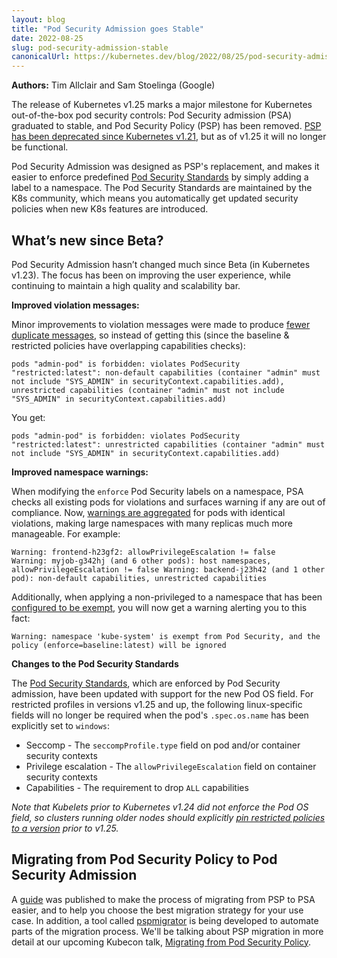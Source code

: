 ```yaml
---
layout: blog
title: "Pod Security Admission goes Stable"
date: 2022-08-25
slug: pod-security-admission-stable
canonicalUrl: https://kubernetes.dev/blog/2022/08/25/pod-security-admission-stable/
---
```


 **Authors:** Tim Allclair and Sam Stoelinga (Google)

The release of Kubernetes v1.25 marks a major milestone for Kubernetes out-of-the-box pod security
controls: Pod Security admission (PSA) graduated to stable, and Pod Security Policy (PSP) has been
removed.
[PSP has been deprecated since Kubernetes v1.21](https://kubernetes.io/blog/2021/04/06/podsecuritypolicy-deprecation-past-present-and-future/),
but as of v1.25 it will no longer be functional.

Pod Security Admission was designed as PSP's replacement, and makes it easier to enforce predefined
[Pod Security Standards](https://kubernetes.io/docs/concepts/security/pod-security-standards/) by
simply adding a label to a namespace. The Pod Security Standards are maintained by the K8s
community, which means you automatically get updated security policies when new K8s features are
introduced.


## What’s new since Beta?

Pod Security Admission hasn’t changed much since Beta (in Kubernetes v1.23). The focus has been on
improving the user experience, while continuing to maintain a high quality and scalability bar.

**Improved violation messages:**

Minor improvements to violation messages were made to produce
[fewer duplicate messages](https://github.com/kubernetes/kubernetes/pull/107698), so instead of
getting this (since the baseline & restricted policies have overlapping capabilities checks):

```
pods "admin-pod" is forbidden: violates PodSecurity "restricted:latest": non-default capabilities (container "admin" must not include "SYS_ADMIN" in securityContext.capabilities.add), unrestricted capabilities (container "admin" must not include "SYS_ADMIN" in securityContext.capabilities.add)
```

You get:

```
pods "admin-pod" is forbidden: violates PodSecurity "restricted:latest": unrestricted capabilities (container "admin" must not include "SYS_ADMIN" in securityContext.capabilities.add)
```

**Improved namespace warnings:**

When modifying the `enforce` Pod Security labels on a namespace, PSA checks all existing pods for
violations and surfaces warning if any are out of compliance. Now,
[warnings are aggregated](https://github.com/kubernetes/kubernetes/pull/105889) for pods with
identical violations, making large namespaces with many replicas much more manageable. For example:

```
Warning: frontend-h23gf2: allowPrivilegeEscalation != false
Warning: myjob-g342hj (and 6 other pods): host namespaces, allowPrivilegeEscalation != false Warning: backend-j23h42 (and 1 other pod): non-default capabilities, unrestricted capabilities
```

Additionally, when applying a non-privileged to a namespace that has been
[configured to be exempt](https://kubernetes.io/docs/concepts/security/pod-security-admission/#exemptions),
you will now get a warning alerting you to this fact:

```
Warning: namespace 'kube-system' is exempt from Pod Security, and the policy (enforce=baseline:latest) will be ignored
```

**Changes to the Pod Security Standards**

The [Pod Security Standards](https://kubernetes.io/docs/concepts/security/pod-security-standards/),
which are enforced by Pod Security admission, have been updated with support for the new Pod OS
field. For restricted profiles in versions v1.25 and up, the following linux-specific fields will no
longer be required when the pod's `.spec.os.name` has been explicitly set to `windows`:

* Seccomp - The `seccompProfile.type` field on pod and/or container security contexts
* Privilege escalation - The `allowPrivilegeEscalation` field on container security contexts
* Capabilities - The requirement to drop `ALL` capabilities

_Note that Kubelets prior to Kubernetes v1.24 did not enforce the Pod OS field, so clusters running
older nodes should explicitly
[pin restricted policies to a version](https://kubernetes.io/docs/concepts/security/pod-security-admission/#pod-security-admission-labels-for-namespaces)
prior to v1.25._


## Migrating from Pod Security Policy to Pod Security Admission

A [guide](https://kubernetes.io/docs/tasks/configure-pod-container/migrate-from-psp/) was published
to make the process of migrating from PSP to PSA easier, and to help you choose the best migration
strategy for your use case. In addition, a tool called
[pspmigrator](https://github.com/kubernetes-sigs/pspmigrator) is being developed to automate parts
of the migration process. We'll be talking about PSP migration in more detail at our upcoming
Kubecon talk,
[Migrating from Pod Security Policy](https://events.linuxfoundation.org/kubecon-cloudnativecon-north-america/program/schedule/).
